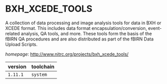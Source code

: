 # BXH_XCEDE_TOOLS

A collection of data processing and image analysis  tools for data in BXH or XCEDE format. This includes data format  encapsulation/conversion, event-related analysis, QA tools, and more.  These tools form the basis of the fBIRN QA procedures and are also  distributed as part of the fBIRN Data Upload Scripts.

*homepage*: <http://www.nitrc.org/projects/bxh_xcede_tools/>

version | toolchain
--------|----------
``1.11.1`` | ``system``
